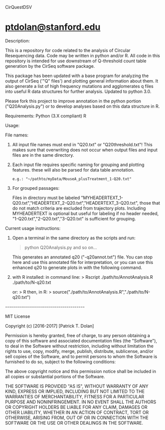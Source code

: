 CirQuestDSV

ptdolan@stanford.edu
===========
Description:

This is a repository for code related to the analysis of Circular Resequencing data. Code may be written in python and/or R.
All code in this repository is intended for use downstream of Q-threshold count table generation by the CirSeq software package.

This package has been updated with a base program for analyzing the output of CirSeq ('"Q" files') and plotting general information about them. It also generate a list of high frequency mutations and agglomerates q files into useful R data structures for further analysis. Updated to python 3.0. 

Please fork this project to improve annotation in the python portion ("Q20Analysis.py") or to develop analyses based on this data structure in R.


Requirements:
Python (3.X compliant)
R

Usage:

File names:
 1. All input file names must end in "Q20.txt" or "Q20threshold.txt"!
 		This makes sure that overwriting does not occur when output files and input files are in the same directory. 

 2. Each input file requires specific naming for grouping and plotting features. these will also be parsed for data table annotation.

 		e.g.: "~/pathto/myData/MouseA_plusTreatment_1-Q20.txt"

 3. For grouped passages:
 
 	Files in directory must be labeled "MYHEADERTEXT_1-Q20.txt","HEADERTEXT_2-Q20.txt","HEADERTEXT_3-Q20.txt", those that do not match criteria are excluded from trajectory plots. Including MYHEADERTEXT is optional but useful for labeling if no header needed, "1-Q20.txt","2-Q20.txt","3-Q20.txt" is sufficient for grouping. 

Current usage instructions:

1. Open a terminal in the same directory as the scripts and run: 

    > python Q20Analysis.py <directory with q20 files> <translation start> <translation end> <next ORF start> <next ORF stop> and so on...

    This generates an annotated q20 ("-q20annot.txt") file. You can stop here and use this annotated file for interpretation, or you can use this enhanced q20 to generate plots in with the following command. 

2. with R installed: 
	in command line: 
		> Rscript ./path/to/AnnotAnalysis.R ./path/to/N-q20.txt

	or: 
		> R
	then, in R: 
		> source("./path/to/AnnotAnalysis.R","./path/to/N-q20.txt")

_-_-_-_-_-_-_-_-_-_-_-_-_-_-_-_-_-_-_-_-_-_-_-_-_-_-_-_-_-_-_-_-_-_-_-_-_-_-_-_-


MIT License

Copyright (c) [2016-2017] [Patrick T. Dolan]

Permission is hereby granted, free of charge, to any person obtaining a copy of this software and associated documentation files (the "Software"), to deal in the Software without restriction, including without limitation the rights to use, copy, modify, merge, publish, distribute, sublicense, and/or sell copies of the Software, and to permit persons to whom the Software is furnished to do so, subject to the following conditions:

The above copyright notice and this permission notice shall be included in all copies or substantial portions of the Software.

THE SOFTWARE IS PROVIDED "AS IS", WITHOUT WARRANTY OF ANY KIND, EXPRESS OR IMPLIED, INCLUDING BUT NOT LIMITED TO THE WARRANTIES OF MERCHANTABILITY, FITNESS FOR A PARTICULAR PURPOSE AND NONINFRINGEMENT. IN NO EVENT SHALL THE AUTHORS OR COPYRIGHT HOLDERS BE LIABLE FOR ANY CLAIM, DAMAGES OR OTHER LIABILITY, WHETHER IN AN ACTION OF CONTRACT, TORT OR OTHERWISE, ARISING FROM, OUT OF OR IN CONNECTION WITH THE SOFTWARE OR THE USE OR OTHER DEALINGS IN THE SOFTWARE.

